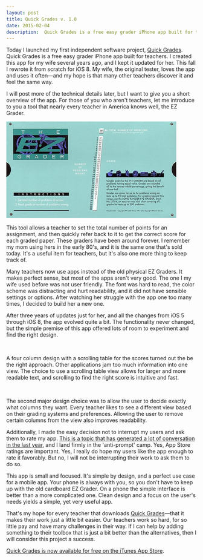 ```yaml
---
layout: post
title: Quick Grades v. 1.0
date: 2015-02-04
description:  Quick Grades is a free easy grader iPhone app built for teachers.
---
```

Today I launched my first independent software project, [Quick Grades](https://itunes.apple.com/us/app/quick-grades/id958659682). Quick Grades is a free easy grader iPhone app built for teachers. I created this app for my wife several years ago, and I kept it updated for her. This fall I rewrote it from scratch for iOS 8. My wife, the original tester, loves the app and uses it often—and my hope is that many other teachers discover it and feel the same way.

I will post more of the technical details later, but I want to give you a short overview of the app. For those of you who aren't teachers, let me introduce to you a tool that nearly every teacher in America knows well, the EZ Grader.

<div class="text-center post-image"><img src="/images/posts/M-EZGR-0112643.png" alt="A vintage cardboard EZ Grader" class="" /></div>

This tool allows a teacher to set the total number of points for an assignment, and then quickly refer back to it to get the correct score for each graded paper. These graders have been around forever. I remember my mom using hers in the early 80's, and it is the same one that's sold today. It's a useful item for teachers, but it's also one more thing to keep track of. 

Many teachers now use apps instead of the old physical EZ Graders. It makes perfect sense, but most of the apps aren't very good. The one I my wife used before was not user friendly. The font was hard to read, the color scheme was distracting and hurt readability, and it did not have sensible settings or options. After watching her struggle with the app one too many times, I decided to build her a new one.

After three years of updates just for her, and all the changes from iOS 5 through iOS 8, the app evolved quite a bit. The functionality never changed, but the simple premise of this app offered lots of room to experiment and find the right design.

<div class="text-center post-image"><picture>
	<!--[if IE 9]><video style="display: none;"><![endif]-->
	<source srcset="/images/posts/iPhone-6-grades.png, /images/posts/iPhone-6-grades-retina.png 2x">
	<!--[if IE 9]></video><![endif]-->
	<img srcset="/images/posts/iPhone-6-grades.png, /images/posts/iPhone-6-grades-retina.png 2x">
</picture></div>

A four column design with a scrolling table for the scores turned out the be the right approach. Other applications jam too much information into one view. The choice to use a scrolling table view allows for larger and more readable text, and scrolling to find the right score is intuitive and fast.

<div class="text-center post-image"><picture>
	<!--[if IE 9]><video style="display: none;"><![endif]-->
	<source srcset="/images/posts/iPhone-6-settings.png, /images/posts/iPhone-6-settings-retina.png 2x">
	<!--[if IE 9]></video><![endif]-->
	<img srcset="/images/posts/iPhone-6-settings.png, /images/posts/iPhone-6-grades-retina.png 2x">
</picture></div>

The second major design choice was to allow the user to decide exactly what columns they want. Every teacher likes to see a different view based on their grading systems and preferences. Allowing the user to remove certain columns from the view also improves readability.

Additionally, I made the easy decision not to interrupt my users and ask them to rate my app. [This is a topic that has generated a lot of conversation in the last year](http://daringfireball.net/linked/2014/02/24/shipley-app-ratings), and I land firmly in the 'anti-prompt' camp. Yes, App Store ratings are important. Yes, I really do hope my users like the app enough to rate it favorably. But no, I will not be interrupting their work to ask them to do so.

This app is small and focused. It's simple by design, and a perfect use case for a mobile app. Your phone is always with you, so you don't have to keep up with the old cardboard EZ Grader. On a phone the simple interface is better than a more complicated one. Clean design and a focus on the user's needs yields a simple, yet very useful app.

That's my hope for every teacher that downloads [Quick Grades](https://itunes.apple.com/us/app/quick-grades/id958659682)—that it makes their work just a little bit easier. Our teachers work so hard, for so little pay and have many challenges in their way. If I can help by adding something to their toolbox that is just a bit better than the alternatives, then I will consider this project a success.

[Quick Grades is now available for free on the iTunes App Store](https://itunes.apple.com/us/app/quick-grades/id958659682).
